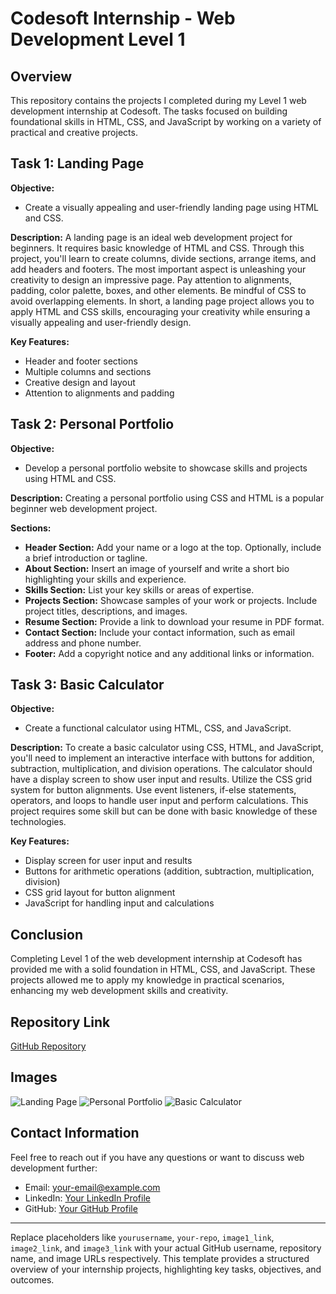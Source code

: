 # Codesoft Internship - Web Development Level 1

## Overview

This repository contains the projects I completed during my Level 1 web development internship at Codesoft. The tasks focused on building foundational skills in HTML, CSS, and JavaScript by working on a variety of practical and creative projects.

## Task 1: Landing Page

**Objective:**
- Create a visually appealing and user-friendly landing page using HTML and CSS.

**Description:**
A landing page is an ideal web development project for beginners. It requires basic knowledge of HTML and CSS. Through this project, you'll learn to create columns, divide sections, arrange items, and add headers and footers. The most important aspect is unleashing your creativity to design an impressive page. Pay attention to alignments, padding, color palette, boxes, and other elements. Be mindful of CSS to avoid overlapping elements. In short, a landing page project allows you to apply HTML and CSS skills, encouraging your creativity while ensuring a visually appealing and user-friendly design.

**Key Features:**
- Header and footer sections
- Multiple columns and sections
- Creative design and layout
- Attention to alignments and padding

## Task 2: Personal Portfolio

**Objective:**
- Develop a personal portfolio website to showcase skills and projects using HTML and CSS.

**Description:**
Creating a personal portfolio using CSS and HTML is a popular beginner web development project.

**Sections:**
- **Header Section:** Add your name or a logo at the top. Optionally, include a brief introduction or tagline.
- **About Section:** Insert an image of yourself and write a short bio highlighting your skills and experience.
- **Skills Section:** List your key skills or areas of expertise.
- **Projects Section:** Showcase samples of your work or projects. Include project titles, descriptions, and images.
- **Resume Section:** Provide a link to download your resume in PDF format.
- **Contact Section:** Include your contact information, such as email address and phone number.
- **Footer:** Add a copyright notice and any additional links or information.

## Task 3: Basic Calculator

**Objective:**
- Create a functional calculator using HTML, CSS, and JavaScript.

**Description:**
To create a basic calculator using CSS, HTML, and JavaScript, you'll need to implement an interactive interface with buttons for addition, subtraction, multiplication, and division operations. The calculator should have a display screen to show user input and results. Utilize the CSS grid system for button alignments. Use event listeners, if-else statements, operators, and loops to handle user input and perform calculations. This project requires some skill but can be done with basic knowledge of these technologies.

**Key Features:**
- Display screen for user input and results
- Buttons for arithmetic operations (addition, subtraction, multiplication, division)
- CSS grid layout for button alignment
- JavaScript for handling input and calculations

## Conclusion

Completing Level 1 of the web development internship at Codesoft has provided me with a solid foundation in HTML, CSS, and JavaScript. These projects allowed me to apply my knowledge in practical scenarios, enhancing my web development skills and creativity.

## Repository Link

[GitHub Repository](https://github.com/yourusername/your-repo)

## Images

![Landing Page](image1_link)
![Personal Portfolio](image2_link)
![Basic Calculator](image3_link)

## Contact Information

Feel free to reach out if you have any questions or want to discuss web development further:

- Email: [your-email@example.com](mailto:your-email@example.com)
- LinkedIn: [Your LinkedIn Profile](https://linkedin.com/in/your-profile)
- GitHub: [Your GitHub Profile](https://github.com/yourusername)

---

Replace placeholders like `yourusername`, `your-repo`, `image1_link`, `image2_link`, and `image3_link` with your actual GitHub username, repository name, and image URLs respectively. This template provides a structured overview of your internship projects, highlighting key tasks, objectives, and outcomes.
